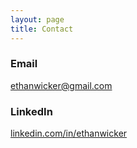 ```yaml
---
layout: page
title: Contact
---
```


### Email

ethanwicker@gmail.com




### LinkedIn

[linkedin.com/in/ethanwicker](https://linkedin.com/in/ethanwicker)




